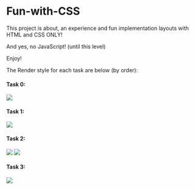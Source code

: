 # Fun-with-CSS

This project is about, an experience and fun implementation layouts with HTML and CSS ONLY!

And yes, no JavaScript! (until this level)

Enjoy!

The Render style for each task are below (by order):

#### Task 0:

![](https://i.imgur.com/DoZbvs9.png)

#### Task 1:

![](https://i.imgur.com/kf48o97.gif)

#### Task 2:

![](https://i.imgur.com/uJiQvj6.png)
![](https://i.imgur.com/1tTZPWb.png)

#### Task 3:

![](https://i.imgur.com/QDl2wrm.gif)

